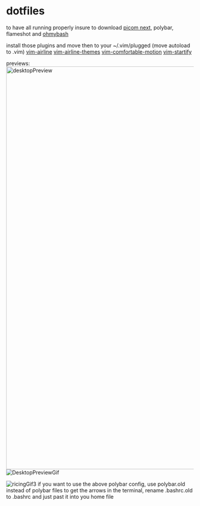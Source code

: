 # dotfiles

to have all running properly insure to download [picom next](https://github.com/pijulius/picom.git), polybar, flameshot and [ohmybash](https://ohmybash.nntoan.com/)

install those plugins and move then to your ~/.vim/plugged (move autoload to .vim)
[vim-airline](https://github.com/vim-airline/vim-airline.git) 
[vim-airline-themes](https://github.com/vim-airline/vim-airline-themes.git)
[vim-comfortable-motion](comfortable-motion.vim)
[vim-startify](https://github.com/mhinz/vim-startify.git)

previews:
<img width="1920" height="1080" alt="desktopPreview" src="https://github.com/user-attachments/assets/fe7a9bd5-685d-4a83-a321-49818ea88b16" />
![DesktopPreviewGif](https://github.com/user-attachments/assets/83efa459-9d4e-4356-8f89-4df4c242f7b5)

![ricingGif3](https://github.com/user-attachments/assets/659d8620-6e15-4a91-befe-363a8630b846)
if you want to use the above polybar config, use polybar.old instead of polybar files
to get the arrows in the terminal, rename .bashrc.old to .bashrc and just past it into you home file
